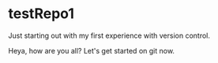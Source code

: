# testRepo1
Just starting out with my first experience with version control.

Heya, how are you all? Let's get started on git now.
